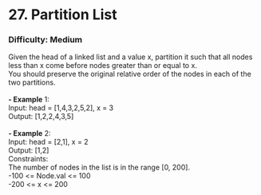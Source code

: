# 27. Partition List
### Difficulty: Medium
Given the head of a linked list and a value x, partition it such that all nodes less than x come before nodes greater than or equal to x. <br/> You should preserve the original relative order of the nodes in each of the two partitions. <br/>   <br/><b>- Example</b> 1: <br/> Input: head = [1,4,3,2,5,2], x = 3 <br/> Output: [1,2,2,4,3,5] <br/> <br/><b>- Example</b> 2: <br/> Input: head = [2,1], x = 2 <br/> Output: [1,2] <br/>   Constraints: <br/> The number of nodes in the list is in the range [0, 200]. <br/> -100 <= Node.val <= 100 <br/> -200 <= x <= 200